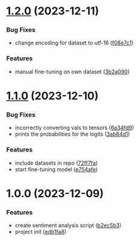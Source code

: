 # [1.2.0](https://github.com/notzune/trading-algorithm/compare/v1.1.0...v1.2.0) (2023-12-11)

### Bug Fixes

* change encoding for dataset to
  utf-16 ([f08e7c1](https://github.com/notzune/trading-algorithm/commit/f08e7c1b77210ed330907ee4395092f9f7dfc058))

### Features

* manual fine-tuning on own
  dataset ([3b2a090](https://github.com/notzune/trading-algorithm/commit/3b2a090f8dbe761c5e2d58ffbcedb2c582fb09d7))

# [1.1.0](https://github.com/notzune/trading-algorithm/compare/v1.0.0...v1.1.0) (2023-12-10)

### Bug Fixes

* incorrectly converting vals to
  tensors ([6a34fd9](https://github.com/notzune/trading-algorithm/commit/6a34fd95a4e3cccf019b47e545bff674cf747987))
* prints the probabilities for the
  logits ([3ab84d1](https://github.com/notzune/trading-algorithm/commit/3ab84d143b38c2c89e72094cce11fd237fc545f3))

### Features

* include datasets in
  repo ([72ff7fa](https://github.com/notzune/trading-algorithm/commit/72ff7fa54eb987335231603ba378133ac06acae8))
* start fine-tuning
  model ([e754afe](https://github.com/notzune/trading-algorithm/commit/e754afed47db3ea3f4ff15c49277b36afe914687))

# 1.0.0 (2023-12-09)

### Features

* create sentiment analysis
  script ([b2ec5b3](https://github.com/notzune/trading-algorithm/commit/b2ec5b33491b67944cfe58a7c2673b6095803bc4))
* project init ([edb1fa8](https://github.com/notzune/trading-algorithm/commit/edb1fa8c926af8e387dfd742d70b378234c27f2b))
